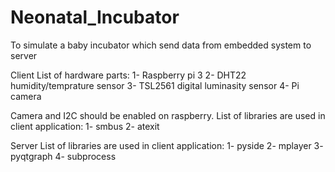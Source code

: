 # Neonatal_Incubator
To simulate a baby incubator which send data from embedded system to server

Client
  List of hardware parts:
    1- Raspberry pi 3
    2- DHT22 humidity/temprature sensor
    3- TSL2561 digital luminasity sensor
    4- Pi camera

  Camera and I2C should be enabled on raspberry.
  List of libraries are used in client application:
    1- smbus
    2- atexit
    
Server
  List of libraries are used in client application:
    1- pyside
    2- mplayer
    3- pyqtgraph
    4- subprocess
  


